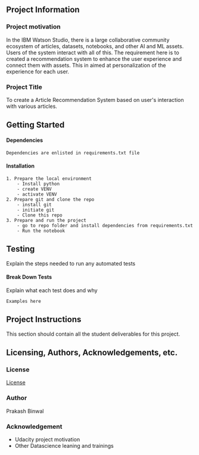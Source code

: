## Project Information
### Project motivation
In the IBM Watson Studio, there is a large collaborative community ecosystem of articles, datasets, notebooks, and other AI and ML assets. Users of the system interact with all of this. The requirement here is to created a recommendation system to enhance the user experience and connect them with assets. This in aimed at personalization of the experience for each user.

### Project Title

To create a Article Recommendation System based on user's interaction with various articles. 


## Getting Started

#### Dependencies

```
Dependencies are enlisted in requirements.txt file
```

#### Installation

```
1. Prepare the local environment
    - Install python
    - create VENV 
    - activate VENV
2. Prepare git and clone the repo
    - install git
    - initiate git
    - Clone this repo
3. Prepare and run the project
    - go to repo folder and install dependencies from requirements.txt
    - Run the notebook 
```

## Testing

Explain the steps needed to run any automated tests

#### Break Down Tests

Explain what each test does and why

```
Examples here
```

## Project Instructions

This section should contain all the student deliverables for this project.

## Licensing, Authors, Acknowledgements, etc.
### License
[License](LICENSE.txt)
### Author
Prakash Binwal
### Acknowledgement
- Udacity project motivation
- Other Datascience leaning and trainings
